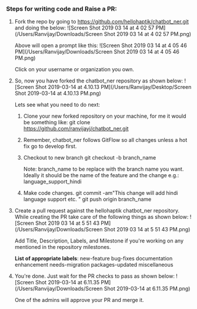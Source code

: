 ### Steps for writing code and Raise a PR:

1. Fork the repo by going to https://github.com/hellohaptik/chatbot_ner.git and doing the below:
   ![Screen Shot 2019 03 14 at 4 02 57 PM](/Users/Ranvijay/Downloads/Screen Shot 2019 03 14 at 4 02 57 PM.png)

   Above will open a prompt like this:
   ![Screen Shot 2019 03 14 at 4 05 46 PM](/Users/Ranvijay/Downloads/Screen Shot 2019 03 14 at 4 05 46 PM.png)

   Click on your username or organization you own. 

2. So, now you have forked the chatbot_ner repository as shown below:
   ![Screen Shot 2019-03-14 at 4.10.13 PM](/Users/Ranvijay/Desktop/Screen Shot 2019-03-14 at 4.10.13 PM.png)

   Lets see what you need to do next:

   1. Clone your new forked repository on your machine, for me it would be something like:
      git clone https://github.com/ranvijayj/chatbot_ner.git

   2. Remember, chatbot_ner follows GitFlow so all changes unless a hot fix go to develop first.
      

   3. Checkout to new branch
      git checkout -b branch_name

      Note: branch_name to be replace with the branch name you want. Ideally it should be the name of the feature and the change e.g.: language_support_hindi

   4. Make code changes. 
      git commit -am"This change will add hindi language support etc. "
      git push origin branch_name

      

3. Create a pull request against the hellohaptik chatbot_ner repository. While creating the PR take care of the following things as shown below:
   ![Screen Shot 2019 03 14 at 5 51 43 PM](/Users/Ranvijay/Downloads/Screen Shot 2019 03 14 at 5 51 43 PM.png)

   Add Title, Description, Labels, and Milestone if you're working on any mentioned in the repository milestones. 

   **List of appropriate labels**:
   new-feature
   bug-fixes
   documentation
   enhancement
   needs-migration
   packages-updated
   miscellaneous

4. You're done. Just wait for the PR checks to pass as shown below:
   ![Screen Shot 2019-03-14 at 6.11.35 PM](/Users/Ranvijay/Downloads/Screen Shot 2019-03-14 at 6.11.35 PM.png)

    One of the admins will approve your PR and merge it. 
